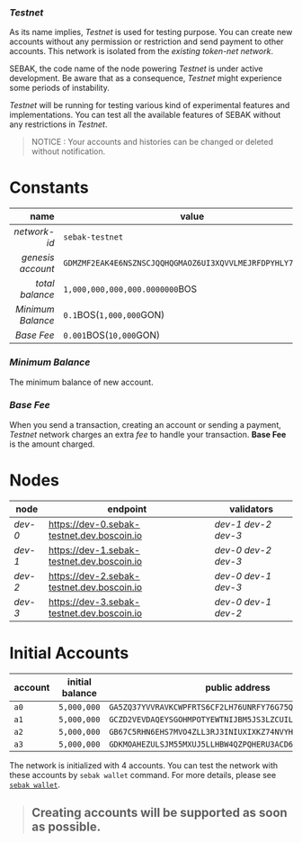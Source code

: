 ### *Testnet*
As its name implies, *Testnet* is used for testing purpose. You can create new accounts without any permission or restriction and send payment to other accounts. This network is isolated from the *existing token-net network*.

SEBAK, the code name of the node powering *Testnet* is under active development. Be aware that as a consequence, *Testnet* might experience some periods of instability.

*Testnet* will be running for testing various kind of experimental features and implementations. You can test all the available features of SEBAK without any restrictions in *Testnet*.

> NOTICE : Your accounts and histories can be changed or deleted without notification.

# Constants

| name | value |
| --: | -- |
| *network-id* | `sebak-testnet` |
| *genesis account* | `GDMZMF2EAK4E6NSZNSCJQQHQGMAOZ6UI3XQVVLMEJRFDPYHLY7PPHKLP` |
| *total balance* | `1,000,000,000,000.0000000`BOS |
| *Minimum Balance* | `0.1`BOS(`1,000,000`GON) |
| *Base Fee* | `0.001`BOS(`10,000`GON) |

### *Minimum Balance*
The minimum balance of new account.

### *Base Fee*
When you send a transaction, creating an account or sending a payment, *Testnet* network charges an extra *fee* to handle your transaction. **Base Fee** is the amount charged.

# Nodes

| node | endpoint | validators |
| -- | -- | -- |
| *dev-0* | https://dev-0.sebak-testnet.dev.boscoin.io | *dev-1* *dev-2* *dev-3* |
| *dev-1* | https://dev-1.sebak-testnet.dev.boscoin.io | *dev-0* *dev-2* *dev-3* |
| *dev-2* | https://dev-2.sebak-testnet.dev.boscoin.io | *dev-0* *dev-1* *dev-3* |
| *dev-3* | https://dev-3.sebak-testnet.dev.boscoin.io | *dev-0* *dev-1* *dev-2* |

# Initial Accounts

| account | initial balance | public address | secret seed |
| -- | -- | -- |  -- |
| `a0` | `5,000,000` | `GA5ZQ37YVVRAVKCWPFRTS6CF2LH76UNRFY76G75Q2ABDQ6QZ37G24GHO` | `SCDMSX3ITG2OAI4CYFZQKWPWU2PZDJUDOQKIUWQSDEUZ6NZDTOLOFBWO` |
| `a1` | `5,000,000` | `GCZD2VEVDAQEYSGOHMPOTYEWTNIJBM5JS3LZCUIL23FU4PZMRTWP6ZCS` | `SBDTZW6YCQPHLW2DIMV3SSPC7LQSBJ7IKCVV6CGUOBVDXAQPOJY5WDKB` |
| `a2` | `5,000,000` | `GB67C5RHN6EHS7MVO4ZLL3RJ3INIUXIXKZ74NVYHWW6HU3YQHMXONMXN` | `SAICU2PX2FMPRPABHU73LNDEFCMF37YNNKKDR6BSFEWREK52BXKBWKAX` |
| `a3` | `5,000,000` | `GDKMOAHEZULSJM55MXUJ5LLHBW4QZPQHERU3ACD6MUCGB4Q2QC2E3MSJ` | `SA5YHDBS57DULW7GEGILQLSTMMNH7L5LWMAH5GDDSAYAEVTOZ3YFDVTU` |

The network is initialized with 4 accounts. You can test the network with these accounts by `sebak wallet` command. For more details, please see [`sebak wallet`](./sebak_command.md#sebak-wallet).

> ## Creating accounts will be supported as soon as possible.